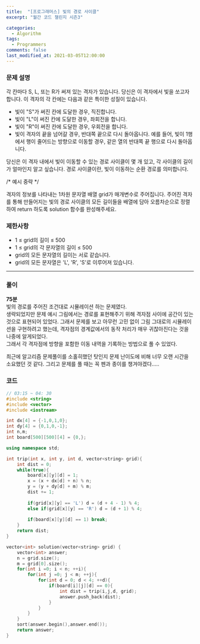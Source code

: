 ```yaml
---
title:  "[프로그래머스] 빛의 경로 사이클"
excerpt: "월간 코드 챌린지 시즌3"

categories:
  - Algorithm
tags:
  - Programmers 
comments: false
last_modified_at: 2021-03-05T12:00:00
---
```

### 문제 설명
각 칸마다 S, L, 또는 R가 써져 있는 격자가 있습니다. 당신은 이 격자에서 빛을 쏘고자 합니다. 이 격자의 각 칸에는 다음과 같은 특이한 성질이 있습니다.  

- 빛이 "S"가 써진 칸에 도달한 경우, 직진합니다.
- 빛이 "L"이 써진 칸에 도달한 경우, 좌회전을 합니다.
- 빛이 "R"이 써진 칸에 도달한 경우, 우회전을 합니다.
- 빛이 격자의 끝을 넘어갈 경우, 반대쪽 끝으로 다시 돌아옵니다. 예를 들어, 빛이 1행에서 행이 줄어드는 방향으로 이동할 경우, 같은 열의 반대쪽 끝 행으로 다시 돌아옵니다.

당신은 이 격자 내에서 빛이 이동할 수 있는 경로 사이클이 몇 개 있고, 각 사이클의 길이가 얼마인지 알고 싶습니다. 경로 사이클이란, 빛이 이동하는 순환 경로를 의미합니다.
  
/* 예시 중략 */  
  
격자의 정보를 나타내는 1차원 문자열 배열 grid가 매개변수로 주어집니다. 주어진 격자를 통해 만들어지는 빛의 경로 사이클의 모든 길이들을 배열에 담아 오름차순으로 정렬하여 return 하도록 solution 함수를 완성해주세요.

### 제한사항
- 1 ≤ grid의 길이 ≤ 500
- 1 ≤ grid의 각 문자열의 길이 ≤ 500
- grid의 모든 문자열의 길이는 서로 같습니다.
- grid의 모든 문자열은 'L', 'R', 'S'로 이루어져 있습니다.

---
### 풀이
**75분**  
빛의 경로를 주어진 조건대로 시뮬레이션 하는 문제였다.  
생략되었지만 문제 예시 그림에서는 경로를 표현해주기 위해 격자점 사이에 공간이 있는 것으로 표현되어 있었다. 그래서 문제를 보고 아무런 고민 없이 그림 그대로의 시뮬레이션을 구현하려고 했는데, 격자점의 경계값에서의 동작 처리가 매우 귀찮아진다는 것을 나중에 알게되었다.  
그래서 각 격자점에 방향을 포함한 이동 내역을 기록하는 방법으로 풀 수 있었다.  
  
최근에 알고리즘 문제풀이를 소홀히했던 탓인지 문제 난이도에 비해 너무 오랜 시간을 소요했던 것 같다. 그리고 문제를 풀 때는 꼭 펜과 종이를 챙겨야겠다.....

### 코드
```c++
// 03:15 ~ 04: 30
#include <string>
#include <vector>
#include <iostream>

int dx[4] = {-1,0,1,0};
int dy[4] = {0,1,0,-1};
int n,m;
int board[500][500][4] = {0,};

using namespace std;

int trip(int x, int y, int d, vector<string> grid){
    int dist = 0;
    while(true){
        board[x][y][d] = 1;
        x = (x + dx[d] + n) % n;
        y = (y + dy[d] + m) % m;
        dist += 1;
        
        if(grid[x][y] == 'L') d = (d + 4 - 1) % 4;
        else if(grid[x][y] == 'R') d = (d + 1) % 4;
        
        if(board[x][y][d] == 1) break;
    }
    return dist;
}

vector<int> solution(vector<string> grid) {
    vector<int> answer;
    n = grid.size();
    m = grid[0].size();
    for(int i =0; i < n; ++i){
        for(int j =0; j < m; ++j){
            for(int d = 0; d < 4; ++d){
                if(board[i][j][d] == 0){
                    int dist = trip(i,j,d, grid);
                    answer.push_back(dist);
                }
            }
        }
    }
    sort(answer.begin(),answer.end());
    return answer;
}
```